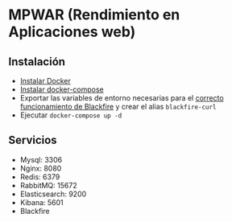 # MPWAR (Rendimiento en Aplicaciones web)

## Instalación

- [Instalar Docker](https://docs.docker.com/install/)
- [Instalar docker-compose](https://docs.docker.com/compose/install/)
- Exportar las variables de entorno necesarias para el [correcto funcionamiento de Blackfire](https://blackfire.io/docs/integrations/docker) y crear el alias `blackfire-curl`
- Ejecutar `docker-compose up -d`

## Servicios

- Mysql: 3306
- Nginx: 8080
- Redis: 6379
- RabbitMQ: 15672
- Elasticsearch: 9200
- Kibana: 5601
- Blackfire